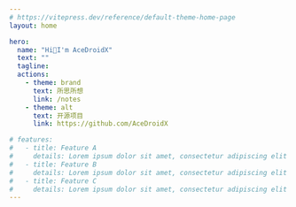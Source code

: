 ```yaml
---
# https://vitepress.dev/reference/default-theme-home-page
layout: home

hero:
  name: "Hi👋I'm AceDroidX"
  text: ""
  tagline: 
  actions:
    - theme: brand
      text: 所思所想
      link: /notes
    - theme: alt
      text: 开源项目
      link: https://github.com/AceDroidX

# features:
#   - title: Feature A
#     details: Lorem ipsum dolor sit amet, consectetur adipiscing elit
#   - title: Feature B
#     details: Lorem ipsum dolor sit amet, consectetur adipiscing elit
#   - title: Feature C
#     details: Lorem ipsum dolor sit amet, consectetur adipiscing elit
---
```


